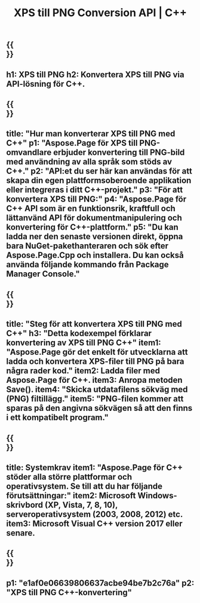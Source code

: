 ﻿---
translation: true
template: /_templates/_conversion-child-cpp.md
title: XPS till PNG Conversion API | C++
url: /cpp/conversion/xps-to-png/
description: PS till PNG-konvertering tillhandahålls av Aspose.Page för C++ API-lösning. Fungerar i C++ Runtime Environment för Windows 32 bitar, Windows 64 bitar och Linux 64 bitar.
informat: XPS
outformat: PNG
otherformats: EPS PS
---

{{<section banner>}}
---
h1: XPS till PNG
h2: Konvertera XPS till PNG via API-lösning för C++.
---

{{<section overview>}}
---
title: "Hur man konverterar XPS till PNG med C++"
p1: "Aspose.Page för XPS till PNG-omvandlare erbjuder konvertering till PNG-bild med användning av alla språk som stöds av C++."
p2: "API:et du ser här kan användas för att skapa din egen plattformsoberoende applikation eller integreras i ditt C++-projekt."
p3: "För att konvertera XPS till PNG:"
p4: "Aspose.Page för C++ API som är en funktionsrik, kraftfull och lättanvänd API för dokumentmanipulering och konvertering för C++-plattform."
p5: "Du kan ladda ner den senaste versionen direkt, öppna bara NuGet-pakethanteraren och sök efter Aspose.Page.Cpp och installera. Du kan också använda följande kommando från Package Manager Console."
---

{{<section feature1>}}
---
title: "Steg för att konvertera XPS till PNG med C++"
h3: "Detta kodexempel förklarar konvertering av XPS till PNG C++"
item1: "Aspose.Page gör det enkelt för utvecklarna att ladda och konvertera XPS-filer till PNG på bara några rader kod."
item2: Ladda filer med Aspose.Page för C++.
item3: Anropa metoden Save().
item4: "Skicka utdatafilens sökväg med (PNG) filtillägg."
item5: "PNG-filen kommer att sparas på den angivna sökvägen så att den finns i ett kompatibelt program."
---

{{<section feature2>}}
---
title: Systemkrav
item1: "Aspose.Page för C++ stöder alla större plattformar och operativsystem. Se till att du har följande förutsättningar:"
item2: Microsoft Windows-skrivbord (XP, Vista, 7, 8, 10), serveroperativsystem (2003, 2008, 2012) etc.
item3: Microsoft Visual C++ version 2017 eller senare.
---

{{<section gist>}}
---
p1: "e1af0e06639806637acbe94be7b2c76a"
p2: "XPS till PNG C++-konvertering"
---
